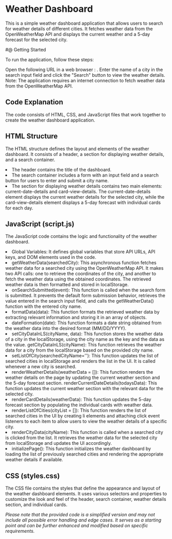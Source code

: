# Weather Dashboard

This is a simple weather dashboard application that allows users to search for weather details of different cities. It fetches weather data from the OpenWeatherMap API and displays the current weather and a 5-day forecast for the selected city.

#@ Getting Started

To run the application, follow these steps:

Open the following URL in a web browser : .
Enter the name of a city in the search input field and click the "Search" button to view the weather details.
Note: The application requires an internet connection to fetch weather data from the OpenWeatherMap API.

## Code Explanation

The code consists of HTML, CSS, and JavaScript files that work together to create the weather dashboard application.

## HTML Structure

The HTML structure defines the layout and elements of the weather dashboard. It consists of a header, a section for displaying weather details, and a search container.

<li>The header contains the title of the dashboard.
<li>The search container includes a form with an input field and a search button for users to enter and submit a city name.
<li>The section for displaying weather details contains two main elements: current-date-details and card-view-details. The current-date-details element displays the current weather details for the selected city, while the card-view-details element displays a 5-day forecast with individual cards for each day.

## JavaScript (script.js)

The JavaScript code contains the logic and functionality of the weather dashboard.

<li> Global Variables: It defines global variables that store API URLs, API keys, and DOM elements used in the code.
<li>getWeatherData(searchedCity): This asynchronous function fetches weather data for a searched city using the OpenWeatherMap API. It makes two API calls: one to retrieve the coordinates of the city, and another to fetch the weather data using the obtained coordinates. The retrieved weather data is then formatted and stored in localStorage.
<li>onSearchSubmitted(event): This function is called when the search form is submitted. It prevents the default form submission behavior, retrieves the value entered in the search input field, and calls the getWeatherData() function with the entered city name.
<li>formatData(data): This function formats the retrieved weather data by extracting relevant information and storing it in an array of objects.
<li>dateFormation(date): This function formats a date string obtained from the weather data into the desired format (MM/DD/YYYY).
<li>setCityDataInLS(cityName, data): This function stores the weather data of a city in the localStorage, using the city name as the key and the data as the value.
getCityDataInLS(cityName): This function retrieves the weather data for a city from the localStorage based on the provided city name.
<li>setListOfCity(searchedCityName=''): This function updates the list of searched cities in localStorage and renders the list in the UI. It is called whenever a new city is searched.
<li>renderWeatherDetails(weatherData = []): This function renders the weather details on the page by updating the current weather section and the 5-day forecast section.
renderCurrentDateDetails(todaysData): This function updates the current weather section with the relevant data for the selected city.
<li>renderCardDetails(weatherData): This function updates the 5-day forecast section by populating the individual cards with weather data.
<li>renderListOfCities(cityList = []): This function renders the list of searched cities in the UI by creating li elements and attaching click event listeners to each item to allow users to view the weather details of a specific city.
<li>renderCityData(cityName): This function is called when a searched city is clicked from the list. It retrieves the weather data for the selected city from localStorage and updates the UI accordingly.
<li>initializePage(): This function initializes the weather dashboard by loading the list of previously searched cities and rendering the appropriate weather details if available.

## CSS (styles.css)

The CSS file contains the styles that define the appearance and layout of the weather dashboard elements. It uses various selectors and properties to customize the look and feel of the header, search container, weather details section, and individual cards.

_Please note that the provided code is a simplified version and may not include all possible error handling and edge cases. It serves as a starting point and can be further enhanced and modified based on specific requirements._
